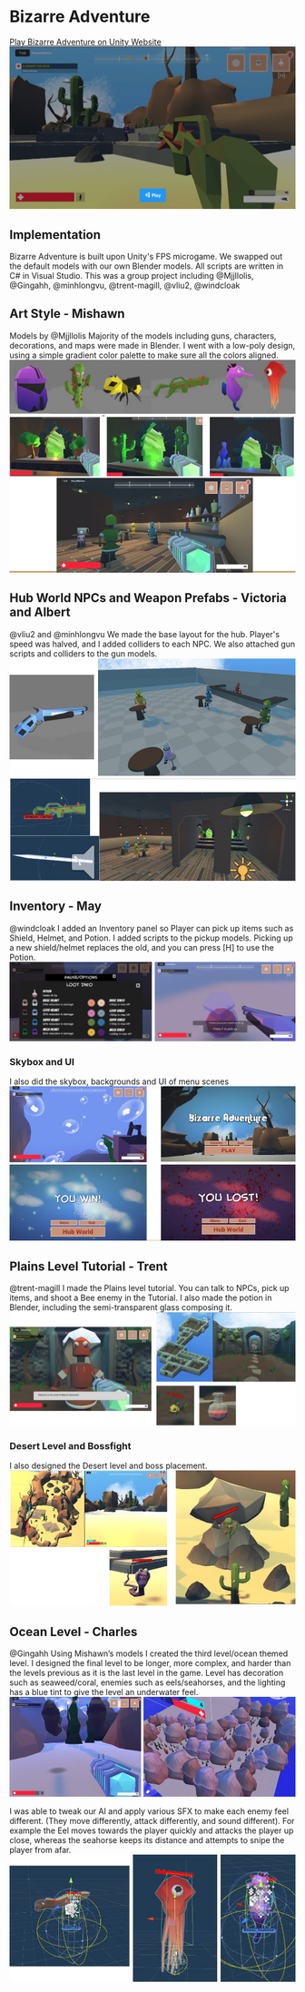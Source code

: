 # Bizarre Adventure
 
[Play Bizarre Adventure on Unity Website
![Intro Menu](https://github.com/windcloak/BizarreAdventure/blob/main/Assets/screencaps/Screenshot_1.jpg)](https://play.unity.com/mg/fps/bizarre-adventure)

## Implementation
Bizarre Adventure is built upon Unity's FPS microgame. We swapped out the default models with our own Blender models. All scripts are written in C# in Visual Studio. This was a group project including @Mjjllolis, @Gingahh, @minhlongvu, @trent-magill, @vliu2, @windcloak

## Art Style - Mishawn
Models by @Mjjllolis
Majority of the models including guns, characters, decorations, and maps were made in Blender.
I went with a low-poly design, using a simple gradient color palette to make sure all the colors aligned. 
![Models](https://github.com/windcloak/BizarreAdventure/blob/main/Assets/screencaps/Screenshot_2.jpg)
![Hub World](https://github.com/windcloak/BizarreAdventure/blob/main/Assets/screencaps/Screenshot_3.jpg)

## Hub World NPCs and Weapon Prefabs - Victoria and Albert
@vliu2 and @minhlongvu
We made the base layout for the hub. Player's speed was halved, and I added colliders to each NPC.
We also attached gun scripts and colliders to the gun models.
![Hub World Layout](https://github.com/windcloak/BizarreAdventure/blob/main/Assets/screencaps/Screenshot_3a.jpg)
![Hub Layout](https://github.com/windcloak/BizarreAdventure/blob/main/Assets/screencaps/Screenshot_3b.jpg)

## Inventory - May
@windcloak
I added an Inventory panel so Player can pick up items such as Shield, Helmet, and Potion. I added scripts to the pickup models. Picking up a new shield/helmet replaces the old, and you can press [H] to use the Potion.
![Inventory](https://github.com/windcloak/BizarreAdventure/blob/main/Assets/screencaps/Screenshot_5.jpg)

### Skybox and UI
I also did the skybox, backgrounds and UI of menu scenes
![Skybox](https://github.com/windcloak/BizarreAdventure/blob/main/Assets/screencaps/Screenshot_6.jpg)

## Plains Level Tutorial - Trent
@trent-magill
I made the Plains level tutorial. You can talk to NPCs, pick up items, and shoot a Bee enemy in the Tutorial. I also made the potion in Blender, including the semi-transparent glass composing it.
![Plains Level](https://github.com/windcloak/BizarreAdventure/blob/main/Assets/screencaps/Screenshot_7.jpg)

### Desert Level and Bossfight
I also designed the Desert level and boss placement.
![Desert Level](https://github.com/windcloak/BizarreAdventure/blob/main/Assets/screencaps/Screenshot_8.jpg)

## Ocean Level - Charles
@Gingahh
Using Mishawn’s models I created the third level/ocean themed level. I designed the final level to be longer, more complex, and harder than the levels previous as it is the last level in the game. Level has decoration such as seaweed/coral, enemies such as eels/seahorses, and the lighting has a blue tint to give the level an underwater feel.
![Ocean Level](https://github.com/windcloak/BizarreAdventure/blob/main/Assets/screencaps/Screenshot_9.jpg)

 I was able to tweak our AI and apply various SFX to make each enemy feel different. (They move differently, attack differently, and sound different). For example the Eel moves towards the player quickly and attacks the player up close, whereas the seahorse keeps its distance and attempts to snipe the player from afar.
![Ocean enemies](https://github.com/windcloak/BizarreAdventure/blob/main/Assets/screencaps/Screenshot_10.jpg)
